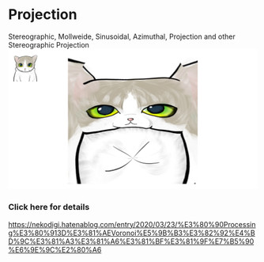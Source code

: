 # Projection
Stereographic, Mollweide, Sinusoidal, Azimuthal, Projection and other<br>
Stereographic Projection
![](https://github.com/Nekodigi/Images/blob/master/2020/Stereographic%20Projection.png)
### Click here for details
https://nekodigi.hatenablog.com/entry/2020/03/23/%E3%80%90Processing%E3%80%913D%E3%81%AEVoronoi%E5%9B%B3%E3%82%92%E4%BD%9C%E3%81%A3%E3%81%A6%E3%81%BF%E3%81%9F%E7%B5%90%E6%9E%9C%E2%80%A6
